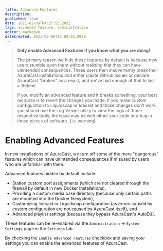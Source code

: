 ```yaml
---
title: Advanced Features
description: 
published: true
date: 2021-02-08T04:27:53.209Z
tags: advanced feature, administration
editor: markdown
dateCreated: 2021-02-06T23:08:02.099Z
---
```


> **Only enable Advanced Features if you know what you are doing!**
> 
> The primary reason we hide these features by default is because new users stumble upon them without realizing that they can have unintended consequences. These users then inadvertently break their AzuraCast installations and either create GitHub issues or declare AzuraCast "broken" as a result, and we've had enough of that to last a lifetime.
> 
> If you modify an advanced feature and it breaks something, your best recourse is to revert the changes you made. If you make custom configuration to Liquidsoap or Icecast and those changes don't work, you should use the Log Viewer utility to view the logs of those respective tools; the issue may be with either your code or a bug in those pieces of software.
{.is-warning}

# Enabling Advanced Features

In new installations of AzuraCast, we turn off some of the more "dangerous" features which can have unintended consequences if misused by users who are unfamiliar with them.

Advanced features hidden by default include:

- Station custom port assignments (which are not cleared through the firewall by default in new Docker installations),
- Providing a custom media base directory (because only certain paths are mounted into the Docker filesystem),
- Customizing Icecast or Liquidsoap configuration (as errors caused by custom configuration are not caused by AzuraCast itself), and
- Advanced playlist settings (because they bypass AzuraCast's AutoDJ).

These features can be re-enabled via the `Administration` -> `System Settings` page in the `Settings` tab.

By checking the `Enable Advanced Features` checkbox and saving your settings you can enable the advanced features of AzuraCast.